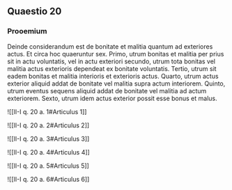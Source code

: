 ## Quaestio 20

### Prooemium

Deinde considerandum est de bonitate et malitia quantum ad exteriores actus. Et circa hoc quaeruntur sex. Primo, utrum bonitas et malitia per prius sit in actu voluntatis, vel in actu exteriori secundo, utrum tota bonitas vel malitia actus exterioris dependeat ex bonitate voluntatis. Tertio, utrum sit eadem bonitas et malitia interioris et exterioris actus. Quarto, utrum actus exterior aliquid addat de bonitate vel malitia supra actum interiorem. Quinto, utrum eventus sequens aliquid addat de bonitate vel malitia ad actum exteriorem. Sexto, utrum idem actus exterior possit esse bonus et malus.

![[II-I q. 20 a. 1#Articulus 1]]

![[II-I q. 20 a. 2#Articulus 2]]

![[II-I q. 20 a. 3#Articulus 3]]

![[II-I q. 20 a. 4#Articulus 4]]

![[II-I q. 20 a. 5#Articulus 5]]

![[II-I q. 20 a. 6#Articulus 6]]


